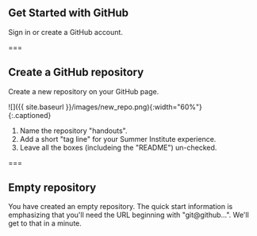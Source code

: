 ---
---

## Get Started with GitHub

Sign in or create a GitHub account.

===

## Create a GitHub repository

Create a new repository on your GitHub page.

![]({{ site.baseurl }}/images/new_repo.png){:width="60%"}  
{:.captioned}

1. Name the repository "handouts".
1. Add a short "tag line" for your Summer Institute experience.
1. Leave all the boxes (includeing the "README") un-checked.

===

## Empty repository

You have created an empty repository. The quick start information is emphasizing that you'll need the URL beginning with "git@github...". We'll get to that in a minute.
